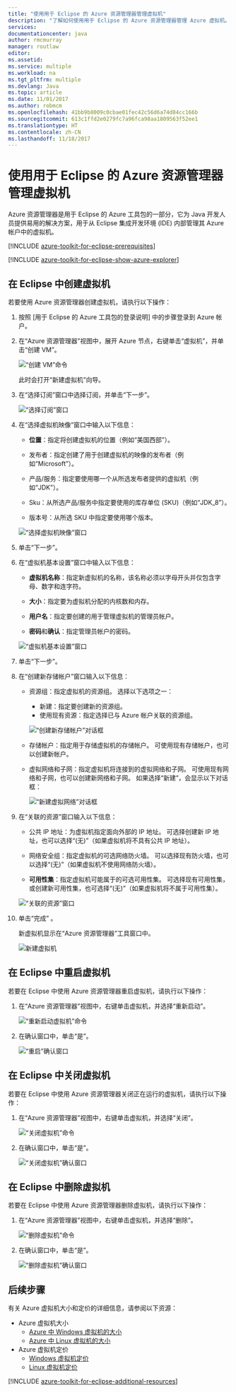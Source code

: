 ```yaml
---
title: "使用用于 Eclipse 的 Azure 资源管理器管理虚拟机"
description: "了解如何使用用于 Eclipse 的 Azure 资源管理器管理 Azure 虚拟机。"
services: 
documentationcenter: java
author: rmcmurray
manager: routlaw
editor: 
ms.assetid: 
ms.service: multiple
ms.workload: na
ms.tgt_pltfrm: multiple
ms.devlang: Java
ms.topic: article
ms.date: 11/01/2017
ms.author: robmcm
ms.openlocfilehash: 41bb9b8009c0cbae01fec42c56d6a74d84cc166b
ms.sourcegitcommit: 613c1ffd2e0279fc7a96fca98aa1809563f52ee1
ms.translationtype: HT
ms.contentlocale: zh-CN
ms.lasthandoff: 11/18/2017
---
```

# <a name="manage-virtual-machines-by-using-the-azure-explorer-for-eclipse"></a>使用用于 Eclipse 的 Azure 资源管理器管理虚拟机

Azure 资源管理器是用于 Eclipse 的 Azure 工具包的一部分，它为 Java 开发人员提供易用的解决方案，用于从 Eclipse 集成开发环境 (IDE) 内部管理其 Azure 帐户中的虚拟机。

[!INCLUDE [azure-toolkit-for-eclipse-prerequisites](../includes/azure-toolkit-for-eclipse-prerequisites.md)]

[!INCLUDE [azure-toolkit-for-eclipse-show-azure-explorer](../includes/azure-toolkit-for-eclipse-show-azure-explorer.md)]

## <a name="create-a-virtual-machine-in-eclipse"></a>在 Eclipse 中创建虚拟机

若要使用 Azure 资源管理器创建虚拟机，请执行以下操作：

1. 按照 [用于 Eclipse 的 Azure 工具包的登录说明] 中的步骤登录到 Azure 帐户。

1. 在“Azure 资源管理器”视图中，展开 Azure 节点，右键单击“虚拟机”，并单击“创建 VM”。

   ![“创建 VM”命令][CR01]  

   此时会打开“新建虚拟机”向导。

1. 在“选择订阅”窗口中选择订阅，并单击“下一步”。

   ![“选择订阅”窗口][CR02]

1. 在“选择虚拟机映像”窗口中输入以下信息：

   * **位置**：指定将创建虚拟机的位置（例如“美国西部”）。

   * 发布者：指定创建了用于创建虚拟机的映像的发布者（例如“Microsoft”）。

   * 产品/服务：指定要使用哪一个从所选发布者提供的虚拟机（例如“JDK”）。

   * Sku：从所选产品/服务中指定要使用的库存单位 (SKU)（例如“JDK_8”）。

   * 版本号：从所选 SKU 中指定要使用哪个版本。

   ![“选择虚拟机映像”窗口][CR03]

1. 单击“下一步”。

1. 在“虚拟机基本设置”窗口中输入以下信息：

   * **虚拟机名称**：指定新虚拟机的名称，该名称必须以字母开头并仅包含字母、数字和连字符。

   * **大小**：指定要为虚拟机分配的内核数和内存。

   * **用户名**：指定要创建的用于管理虚拟机的管理员帐户。

   * **密码**和**确认**：指定管理员帐户的密码。

   ![“虚拟机基本设置”窗口][CR04]

1. 单击“下一步”。

1. 在“创建新存储帐户”窗口输入以下信息：

   * 资源组：指定虚拟机的资源组。 选择以下选项之一：
      * 新建：指定要创建新的资源组。
      * 使用现有资源：指定选择已与 Azure 帐户关联的资源组。

      ![“创建新存储帐户”对话框][CR05]

   * 存储帐户：指定用于存储虚拟机的存储帐户。 可使用现有存储帐户，也可以创建新帐户。

   * 虚拟网络和子网：指定虚拟机将连接到的虚拟网络和子网。 可使用现有网络和子网，也可以创建新网络和子网。 如果选择“新建”，会显示以下对话框：

      ![“新建虚拟网络”对话框][CR06]

1. 在“关联的资源”窗口输入以下信息：

   * 公共 IP 地址：为虚拟机指定面向外部的 IP 地址。 可选择创建新 IP 地址，也可以选择“(无)”（如果虚拟机将不具有公共 IP 地址）。

   * 网络安全组：指定虚拟机的可选网络防火墙。 可以选择现有防火墙，也可以选择“(无)”（如果虚拟机不使用网络防火墙）。

   * **可用性集**：指定虚拟机可能属于的可选可用性集。 可选择现有可用性集，或创建新可用性集，也可选择“(无)”（如果虚拟机将不属于可用性集）。

   ![“关联的资源”窗口][CR07]

1. 单击“完成” 。  

   新虚拟机显示在“Azure 资源管理器”工具窗口中。

   ![新建虚拟机][CR08]

## <a name="restart-a-virtual-machine-in-eclipse"></a>在 Eclipse 中重启虚拟机

若要在 Eclipse 中使用 Azure 资源管理器重启虚拟机，请执行以下操作：

1. 在“Azure 资源管理器”视图中，右键单击虚拟机，并选择“重新启动”。

   ![“重新启动虚拟机”命令][RE01]

1. 在确认窗口中，单击“是”。

   ![“重启”确认窗口][RE02]

## <a name="shut-down-a-virtual-machine-in-eclipse"></a>在 Eclipse 中关闭虚拟机

若要在 Eclipse 中使用 Azure 资源管理器关闭正在运行的虚拟机，请执行以下操作：

1. 在“Azure 资源管理器”视图中，右键单击虚拟机，并选择“关闭”。

   ![“关闭虚拟机”命令][SH01]

1. 在确认窗口中，单击“是”。

   ![“关闭虚拟机”确认窗口][SH02]

## <a name="delete-a-virtual-machine-in-eclipse"></a>在 Eclipse 中删除虚拟机

若要在 Eclipse 中使用 Azure 资源管理器删除虚拟机，请执行以下操作：

1. 在“Azure 资源管理器”视图中，右键单击虚拟机，并选择“删除”。

   ![“删除虚拟机”命令][DE01]

1. 在确认窗口中，单击“是”。

   ![“删除虚拟机”确认窗口][DE02]

## <a name="next-steps"></a>后续步骤

有关 Azure 虚拟机大小和定价的详细信息，请参阅以下资源：

* Azure 虚拟机大小
  * [Azure 中 Windows 虚拟机的大小]
  * [Azure 中 Linux 虚拟机的大小]
* Azure 虚拟机定价
  * [Windows 虚拟机定价]
  * [Linux 虚拟机定价]

[!INCLUDE [azure-toolkit-for-eclipse-additional-resources](../includes/azure-toolkit-for-eclipse-additional-resources.md)]

<!-- URL List -->

[Azure 中 Windows 虚拟机的大小]: /azure/virtual-machines/virtual-machines-windows-sizes
[Azure 中 Linux 虚拟机的大小]: /azure/virtual-machines/virtual-machines-linux-sizes
[Windows 虚拟机定价]: /pricing/details/virtual-machines/windows/
[Linux 虚拟机定价]: /pricing/details/virtual-machines/linux/

<!-- IMG List -->

[RE01]: media/azure-toolkit-for-eclipse-managing-virtual-machines-using-azure-explorer/RE01.png
[RE02]: media/azure-toolkit-for-eclipse-managing-virtual-machines-using-azure-explorer/RE02.png

[SH01]: media/azure-toolkit-for-eclipse-managing-virtual-machines-using-azure-explorer/SH01.png
[SH02]: media/azure-toolkit-for-eclipse-managing-virtual-machines-using-azure-explorer/SH02.png

[DE01]: media/azure-toolkit-for-eclipse-managing-virtual-machines-using-azure-explorer/DE01.png
[DE02]: media/azure-toolkit-for-eclipse-managing-virtual-machines-using-azure-explorer/DE02.png

[CR01]: media/azure-toolkit-for-eclipse-managing-virtual-machines-using-azure-explorer/CR01.png
[CR02]: media/azure-toolkit-for-eclipse-managing-virtual-machines-using-azure-explorer/CR02.png
[CR03]: media/azure-toolkit-for-eclipse-managing-virtual-machines-using-azure-explorer/CR03.png
[CR04]: media/azure-toolkit-for-eclipse-managing-virtual-machines-using-azure-explorer/CR04.png
[CR05]: media/azure-toolkit-for-eclipse-managing-virtual-machines-using-azure-explorer/CR05.png
[CR06]: media/azure-toolkit-for-eclipse-managing-virtual-machines-using-azure-explorer/CR06.png
[CR07]: media/azure-toolkit-for-eclipse-managing-virtual-machines-using-azure-explorer/CR07.png
[CR08]: media/azure-toolkit-for-eclipse-managing-virtual-machines-using-azure-explorer/CR08.png
